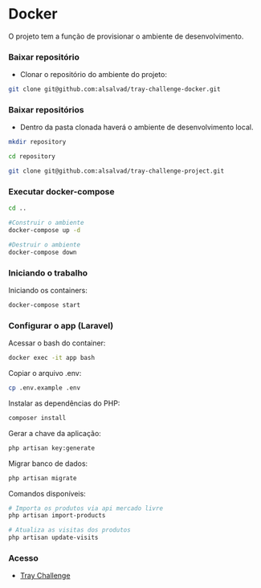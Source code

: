 # Docker

O projeto tem a função de provisionar o ambiente de desenvolvimento.

### Baixar repositório

* Clonar o repositório do ambiente do projeto:

```sh
git clone git@github.com:alsalvad/tray-challenge-docker.git
```

### Baixar repositórios

* Dentro da pasta clonada haverá o ambiente de desenvolvimento local.

```sh
mkdir repository

cd repository

git clone git@github.com:alsalvad/tray-challenge-project.git
```

### Executar docker-compose

```sh
cd ..

#Construir o ambiente
docker-compose up -d

#Destruir o ambiente
docker-compose down
```

### Iniciando o trabalho

Iniciando os containers:

```sh
docker-compose start
```

### Configurar o app (Laravel)

Acessar o bash do container:

```sh
docker exec -it app bash
```

Copiar o arquivo .env:

```sh
cp .env.example .env
```

Instalar as dependências do PHP:

```sh
composer install
```


Gerar a chave da aplicação:

```sh
php artisan key:generate
```

Migrar banco de dados:

```sh
php artisan migrate
```

Comandos disponíveis:

```sh
# Importa os produtos via api mercado livre
php artisan import-products

# Atualiza as visitas dos produtos
php artisan update-visits
```

### Acesso

* [Tray  Challenge](http://tray.challenge.dev.com)